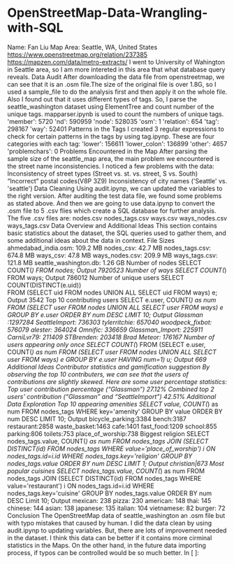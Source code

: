 # OpenStreetMap-Data-Wrangling-with-SQL

Name:
Fan Liu
Map Area:
Seattle, WA, United States
https://www.openstreetmap.org/relation/237385
https://mapzen.com/data/metro-extracts/
I went to University of Wahington in Seattle area, so I am more intereted in this area that what database query reveals.
Data Audit
After downloading the data file from openstreetmap, we can see that it is an .osm file.The size of the original file is over 1.8G, so I used a sample_file to do the analysis first and then apply it on the whole file. Also I found out that it uses different types of tags. So, I parse the seattle_washington dataset using ElementTree and count number of the unique tags. mapparser.ipynb is used to count the numbers of unique tags.
'member': 5720
'nd': 590959
'node': 528035
'osm': 1
'relation': 654
'tag': 298167
'way': 52401
Patterns in the Tags
I created 3 regular expressions to check for certain patterns in the tags by using tag.ipynp. These are four categories with each tag:
'lower': 156611
'lower_colon': 136899
'other': 4657
'problemchars': 0
Problems Encountered in the Map
After parsing the sample size of the seattle_map area, the main problem we encountered is the street name inconsistencies. I noticed a few problems with the data:
Inconsistency of street types (Street vs. st. vs. street, S vs. South)
“Incorrect” postal codes(V8P 3Z9)
Inconsistency of city names ('Seattle' vs. 'seattle')
Data Cleaning
Using audit.ipynp, we can updated the variables to the right version. After auditing the test data file, we found some problems as stated above. And then we are going to use data.ipynp to convert the .osm file to 5 .csv flies which create a SQL database for further analysis.
The five .csv files are:
nodes.csv
nodes_tags.csv
ways.csv
ways_nodes.csv
ways_tags.csv
Data Overview and Additional Ideas
This section contains basic statistics about the dataset, the SQL queries used to gather them, and some additional ideas about the data in context.
File Sizes
ahmedabad_india.osm: 109.2 MB
nodes_csv: 42.7 MB
nodes_tags.csv: 674.8 MB
ways_csv: 47.8 MB
ways_nodes.csv: 209.9 MB
ways_tags.csv: 121.8 MB
seattle_washington.db: 1.26 GB
Number of nodes
SELECT COUNT(*) FROM nodes;
Output
7920523
Number of ways
SELECT COUNT(*) FROM ways;
Output
786012
Number of unique users
SELECT COUNT(DISTINCT(e.uid))          
FROM (SELECT uid FROM nodes UNION ALL SELECT uid FROM ways) e;
Output
3542
Top 10 contributing users
SELECT e.user, COUNT(*) as num
FROM (SELECT user FROM nodes UNION ALL SELECT user FROM ways) e
GROUP BY e.user
ORDER BY num DESC
LIMIT 10;
Output
Glassman :1297284
SeattleImport: 736303
tylerritchie: 657040
woodpeck_fixbot: 576079
alester: 364024
Omnific: 336659
Glassman_Import: 225911
CarniLvr79: 211409
STBrenden: 203418
Brad Meteor: 176167
Number of users appearing only once
SELECT COUNT(*) 
FROM
    (SELECT e.user, COUNT(*) as num
     FROM (SELECT user FROM nodes UNION ALL SELECT user FROM ways) e
     GROUP BY e.user
     HAVING num=1)  u;
Output
669
Additional Ideas
Contributor statistics and gamification suggestion
By observing the top 10 contributers, we can see that the users of contributions are slightly skewed. Here are some user percentage statistics:
Top user contribution percentage (“Glassman”) 27.12%
Combined top 2 users' contribution (“Glassman” and “SeattleImport”) 42.51%
Additional Data Exploration
Top 10 appearing amenities
SELECT value, COUNT(*) as num
FROM nodes_tags
WHERE key='amenity'
GROUP BY value
ORDER BY num DESC
LIMIT 10;
Output
bicycle_parking:3384
bench:3187
restaurant:2858
waste_basket:1463
cafe:1401
fast_food:1209
school:855
parking:806
toilets:753
place_of_worship:738
Biggest religion
SELECT nodes_tags.value, COUNT(*) as num
FROM nodes_tags 
    JOIN (SELECT DISTINCT(id) FROM nodes_tags WHERE value='place_of_worship') i
    ON nodes_tags.id=i.id
WHERE nodes_tags.key='religion'
GROUP BY nodes_tags.value
ORDER BY num DESC
LIMIT 1;
Output
christian|673
Most popular cuisines
SELECT nodes_tags.value, COUNT(*) as num
FROM nodes_tags 
    JOIN (SELECT DISTINCT(id) FROM nodes_tags WHERE value='restaurant') i
    ON nodes_tags.id=i.id
WHERE nodes_tags.key='cuisine'
GROUP BY nodes_tags.value
ORDER BY num DESC
Limit 10;
Output
mexican:    238
pizza:      230
american:   148
thai:       145
chinese:    144
asian:      138
japanese:   135
italian:    104
vietnamese:  82
burger:      72
Conclusion
The OpenStreetMap data of seattle_washington an .osm file but with typo mistakes that caused by human. I did the data clean by using audit.ipynp to updating variables. But, there are lots of improvement needed in the dataset. I think this data can be better if it contains more cirminal statistics in the Maps. On the other hand, in the future data importing process, if typos can be controlled would be so much better.
In [ ]:
